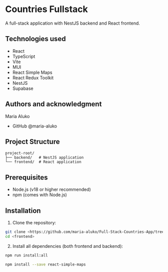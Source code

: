# Countries Fullstack

A full-stack application with NestJS backend and React frontend.

## Technologies used

- React
- TypeScript
- Vite
- MUI
- React Simple Maps
- React Redux Toolkit
- NestJS
- Supabase

## Authors and acknowledgment

Maria Aluko

- GitHub @maria-aluko

## Project Structure

```shell
project-root/
├── backend/   # NestJS application
└── frontend/  # React application
```

## Prerequisites

- Node.js (v18 or higher recommended)
- npm (comes with Node.js)

## Installation

1. Clone the repository:

```bash
git clone <https://github.com/maria-aluko/Full-Stack-Countries-App/tree/main>
cd <frontend>
```

2. Install all dependencies (both frontend and backend):

```bash
npm run install:all
```

```bash
npm install --save react-simple-maps
```
